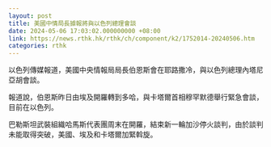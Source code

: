 ```yaml
---
layout: post
title: 美國中情局長據報將與以色列總理會談
date: 2024-05-06 17:03:02.000000000 +08:00
link: https://news.rthk.hk/rthk/ch/component/k2/1752014-20240506.htm
categories: rthk
---
```


以色列傳媒報道，美國中央情報局局長伯恩斯會在耶路撒冷，與以色列總理內塔尼亞胡會談。

報道說，伯恩斯昨日由埃及開羅轉到多哈，與卡塔爾首相穆罕默德舉行緊急會談，目前在以色列。

巴勒斯坦武裝組織哈馬斯代表團周末在開羅，結束新一輪加沙停火談判，由於談判未能取得突破，美國、埃及和卡塔爾加緊斡旋。
